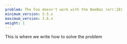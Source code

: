 ```yaml
---
problem: The Foo doesn't work with the BeeBaz (err:18)
minimum_version: 3.5.x
maximum_version: 3.6.x
weight: 1
---
```


This is where we write how to solve the problem
